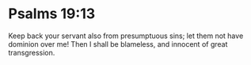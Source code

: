 # Psalms 19:13

Keep back your servant also from presumptuous sins; let them not have dominion over me! Then I shall be blameless, and innocent of great transgression.
